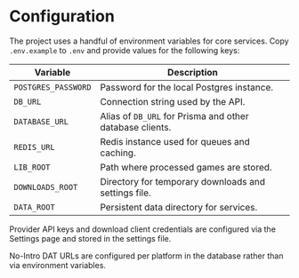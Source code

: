 # Configuration

The project uses a handful of environment variables for core services. Copy `.env.example` to `.env` and provide values for the following keys:

| Variable | Description |
| --- | --- |
| `POSTGRES_PASSWORD` | Password for the local Postgres instance. |
| `DB_URL` | Connection string used by the API. |
| `DATABASE_URL` | Alias of `DB_URL` for Prisma and other database clients. |
| `REDIS_URL` | Redis instance used for queues and caching. |
| `LIB_ROOT` | Path where processed games are stored. |
| `DOWNLOADS_ROOT` | Directory for temporary downloads and settings file. |
| `DATA_ROOT` | Persistent data directory for services. |

Provider API keys and download client credentials are configured via the Settings page and stored in the settings file.

No-Intro DAT URLs are configured per platform in the database rather than via environment variables.
